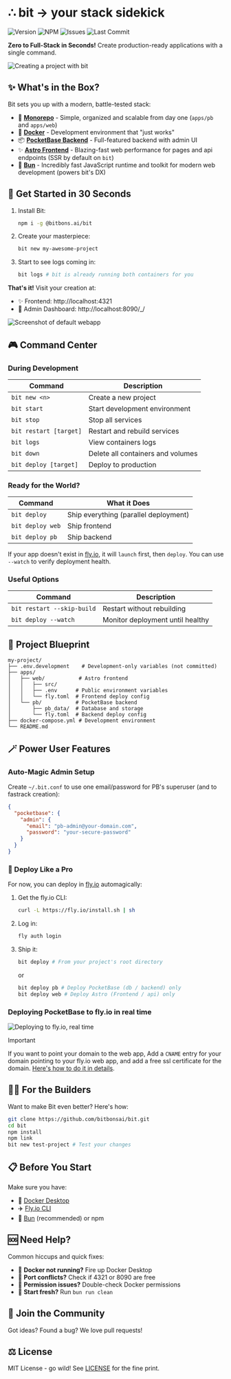 # ∴ bit → your stack sidekick
![Version](https://img.shields.io/github/package-json/v/bitbons-ai/bit?label=version) ![NPM](https://img.shields.io/npm/v/@bitbons.ai/bit) ![Issues](https://img.shields.io/github/issues/bitbons-ai/bit) ![Last Commit](https://img.shields.io/github/last-commit/bitbons-ai/bit) 

**Zero to Full-Stack in Seconds!** Create production-ready applications with a single command.

![Creating a project with bit](https://raw.githubusercontent.com/bitbons-ai/bit/refs/heads/main/bit-demo.gif)

## ✨ What's in the Box?

Bit sets you up with a modern, battle-tested stack:

- 🌿 **[Monorepo](https://monorepo.tools/)** - Simple, organized and scalable from day one (`apps/pb` and `apps/web`)
- 🐋 **[Docker](https://www.docker.com/)** - Development environment that "just works"
- 📦 **[PocketBase Backend](https://pocketbase.io/)** - Full-featured backend with admin UI
- ✨ **[Astro Frontend](https://astro.build/)** - Blazing-fast web performance for pages and api endpoints (SSR by default on `bit`)
- 🍞 **[Bun](https://bun.sh/)** - Incredibly fast JavaScript runtime and toolkit for modern web development (powers bit's DX)

## 🚀 Get Started in 30 Seconds

1. Install Bit:

   ```bash
   npm i -g @bitbons.ai/bit
   ```

2. Create your masterpiece:

   ```bash
   bit new my-awesome-project
   ```

3. Start to see logs coming in:
   ```bash
   bit logs # bit is already running both containers for you
   ```

**That's it!** Visit your creation at:

- ✨ Frontend: http://localhost:4321
- 👔 Admin Dashboard: http://localhost:8090/\_/

![Screenshot of default webapp](https://raw.githubusercontent.com/bitbons-ai/bit/refs/heads/main/bit-web.webp)

## 🎮 Command Center

### During Development

| Command                    | Description                          |
|---------------------------|--------------------------------------|
| `bit new <n>`             | Create a new project                 |
| `bit start`               | Start development environment        |
| `bit stop`                | Stop all services                    |
| `bit restart [target]`    | Restart and rebuild services         |
| `bit logs`                | View containers logs                 |
| `bit down`                | Delete all containers and volumes    |
| `bit deploy [target]`     | Deploy to production                 |

### Ready for the World?

| Command          | What it Does                                |
| ---------------- | ------------------------------------------ |
| `bit deploy`     | Ship everything (parallel deployment)       |
| `bit deploy web` | Ship frontend                              |
| `bit deploy pb`  | Ship backend                               |

If your app doesn't exist in [fly.io](https://fly.io), it will `launch` first, then `deploy`.
You can use `--watch` to verify deployment health.

### Useful Options

| Command                     | Description                          |
|----------------------------|--------------------------------------|
| `bit restart --skip-build` | Restart without rebuilding           |
| `bit deploy --watch`       | Monitor deployment until healthy     |

## 📐 Project Blueprint

```
my-project/
├── .env.development    # Development-only variables (not committed)
├── apps/
│   ├── web/           # Astro frontend
│   │   ├── src/
│   │   ├── .env      # Public environment variables
│   │   └── fly.toml  # Frontend deploy config
│   └── pb/           # PocketBase backend
│       ├── pb_data/  # Database and storage
│       └── fly.toml  # Backend deploy config
├── docker-compose.yml # Development environment
└── README.md
```

## 🪄 Power User Features

### Auto-Magic Admin Setup

Create `~/.bit.conf` to use one email/password for PB's superuser (and to fastrack creation):

```json
{
  "pocketbase": {
    "admin": {
      "email": "pb-admin@your-domain.com",
      "password": "your-secure-password"
    }
  }
}
```

### 🚢 Deploy Like a Pro

For now, you can deploy in [fly.io](https://fly.io) automagically:

1. Get the fly.io CLI:

   ```bash
   curl -L https://fly.io/install.sh | sh
   ```

2. Log in:

   ```bash
   fly auth login
   ```

3. Ship it:
   ```bash
   bit deploy # From your project's root directory
   ```
   or
   ```bash
   bit deploy pb # Deploy PocketBase (db / backend) only
   bit deploy web # Deploy Astro (Frontend / api) only
   ```

### Deploying PocketBase to fly.io in real time

![Deploying to fly.io, real time](https://raw.githubusercontent.com/bitbons-ai/bit/refs/heads/main/bit-deploy-pb.gif)

> [!IMPORTANT]
> If you want to point your domain to the web app, Add a `CNAME` entry for your domain pointing to your fly.io web app, and add a free ssl certificate for the domain.
> [Here's how to do it in details](https://fly.io/docs/networking/custom-domain/).

## 🧑‍💻 For the Builders

Want to make Bit even better? Here's how:

```bash
git clone https://github.com/bitbonsai/bit.git
cd bit
npm install
npm link
bit new test-project # Test your changes
```

## 📋 Before You Start

Make sure you have:

- 🐋 [Docker Desktop](https://www.docker.com/products/docker-desktop)
- ✈️ [Fly.io CLI](https://fly.io/docs/hands-on/install-flyctl/)
- 🍞 [Bun](https://bun.sh/) (recommended) or npm

## 🆘 Need Help?

Common hiccups and quick fixes:

- 🐋 **Docker not running?** Fire up Docker Desktop
- 🔌 **Port conflicts?** Check if 4321 or 8090 are free
- 🔐 **Permission issues?** Double-check Docker permissions
- 🫧 **Start fresh?** Run `bun run clean`

## 🤝 Join the Community

Got ideas? Found a bug? We love pull requests!

## ⚖️ License

MIT License - go wild! See [LICENSE](LICENSE) for the fine print.
